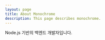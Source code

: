 ```yaml
---
layout: page
title: About Monochrome
description: This page describes monochrome.
---
```


Node.js 기반의 백엔드 개발자입니다.
